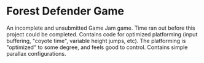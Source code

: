 # Forest Defender Game

An incomplete and unsubmitted Game Jam game. Time ran out before this project could be completed. Contains code for optimized platforming (input buffering, "coyote time", variable height jumps, etc). The platforming is "optimized" to some degree, and feels good to control. Contains simple parallax configurations.
